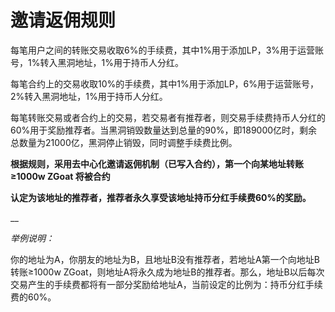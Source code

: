 # 邀请返佣规则

每笔用户之间的转账交易收取6%的手续费，其中1%用于添加LP，3%用于运营账号，1%转入黑洞地址，1%用于持币人分红。

每笔合约上的交易收取10%的手续费，其中1%用于添加LP，6%用于运营账号，2%转入黑洞地址，1%用于持币人分红。

每笔转账交易或者合约上的交易，若交易者有推荐者，则交易手续费持币人分红的60%用于奖励推荐者。当黑洞销毁数量达到总量的90%，即189000亿时，剩余总数量为21000亿，黑洞停止销毁，同时调整手续费比例。

**根据规则，采用去中心化邀请返佣机制（已写入合约），第一个向某地址转账≥1000w ZGoat 将被合约**

**认定为该地址的推荐者，推荐者永久享受该地址持币分红手续费60%的奖励。**

\_\_

_举例说明：_

你的地址为A，你朋友的地址为B，且地址B没有推荐者，若地址A第一个向地址B转账≥1000w ZGoat，则地址A将永久成为地址B的推荐者。那么，地址B以后每次交易产生的手续费都将有一部分奖励给地址A，当前设定的比例为：持币分红手续费的60%。

